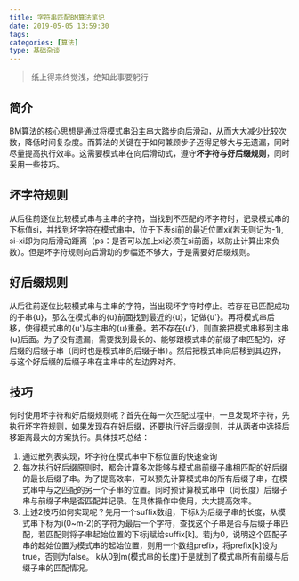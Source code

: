 ```yaml
---
title: 字符串匹配BM算法笔记
date: 2019-05-05 13:59:30
tags:
categories: [算法]
type: 基础杂谈
---
```


> 纸上得来终觉浅，绝知此事要躬行

## 简介

BM算法的核心思想是通过将模式串沿主串大踏步向后滑动，从而大大减少比较次数，降低时间复杂度。而算法的关键在于如何兼顾步子迈得足够大与无遗漏，同时尽量提高执行效率。这需要模式串在向后滑动式，遵守**坏字符与好后缀规则**，同时采用一些技巧。

<!--more-->

## 坏字符规则

从后往前逐位比较模式串与主串的字符，当找到不匹配的坏字符时，记录模式串的下标值si，并找到坏字符在模式串中，位于下表si前的最近位置xi(若无则记为-1), si-xi即为向后滑动距离（ps：是否可以加上xi必须在si前面，以防止计算出来负数）。但是坏字符规则向后滑动的步幅还不够大，于是需要好后缀规则。

## 好后缀规则

从后往前逐位比较模式串与主串的字符，当出现坏字符时停止。若存在已匹配成功的子串{u}，那么在模式串的{u}前面找到最近的{u}，记做{u'}。再将模式串后移，使得模式串的{u'}与主串的{u}重叠。若不存在{u'}，则直接把模式串移到主串{u}后面。为了没有遗漏，需要找到最长的、能够跟模式串的前缀子串匹配的，好后缀的后缀子串（同时也是模式串的后缀子串）。然后把模式串向后移到其边界，与这个好后缀的后缀子串在主串中的左边界对齐。

## 技巧

何时使用坏字符和好后缀规则呢？首先在每一次匹配过程中，一旦发现坏字符，先执行坏字符规则，如果发现存在好后缀，还要执行好后缀规则，并从两者中选择后移距离最大的方案执行。具体技巧总结：

1. 通过散列表实现，坏字符在模式串中下标位置的快速查询
2. 每次执行好后缀原则时，都会计算多次能够与模式串前缀子串相匹配的好后缀的最长后缀子串。为了提高效率，可以预先计算模式串的所有后缀子串，在模式串中与之匹配的另一个子串的位置。同时预计算模式串中（同长度）后缀子串与前缀子串是否匹配并记录。在具体操作中使用，大大提高效率。
3. 上述2技巧如何实现呢？先用一个suffix数组，下标k为后缀子串的长度，从模式串下标为i(0~m-2)的字符为最后一个字符，查找这个子串是否与后缀子串匹配，若匹配则将子串起始位置的下标j赋给suffix[k]。若j为0，说明这个匹配子串的起始位置为模式串的起始位置，则用一个数组prefix，将prefix[k]设为true，否则为false。 k从0到m(模式串的长度)于是就到了模式串所有前缀与后缀子串的匹配情况。